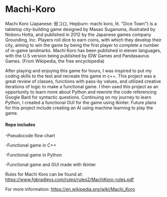 # Machi-Koro
Machi Koro (Japanese: 街コロ, Hepburn: machi koro, lit. "Dice Town") is a tabletop city-building game designed by Masao Suganuma, illustrated by Noboru Hotta, and published in 2012 by the Japanese games company Grounding, Inc. Players roll dice to earn coins, with which they develop their city, aiming to win the game by being the first player to complete a number of in-game landmarks. Machi Koro has been published in eleven languages, with the U.S version being published by IDW Games and Pandasaurus Games. (From Wikipedia, the free encyclopedia)

After playing and enjoying this game for hours, I was inspired to put my coding skills to the test and recreate this game in c++. This project was a great review of classes, functions with pass-by values, and utilized creative iterations of logic to make a functional game. I then used this project as an opportunity to learn more about Python and rewrote the code referencing Google Bard for syntactic questions. Continuing on my journey to learn Python, I created a functional GUI for the game using tkinter. Future plans for this project include creating an AI using machine learning to play the game.

#### Repo includes

-Pseudocode flow chart

-Functional game in C++

-Functional game in Python

-Functional game and GUI made with tkinter

Rules for Machi Koro can be found at: https://www.fgbradleys.com/rules/rules2/MachiKoro-rules.pdf

For more information: https://en.wikipedia.org/wiki/Machi_Koro
